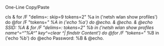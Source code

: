 One-Line Copy/Paste

cls & for /F "delims=: skip=9 tokens=2" %a in ('netsh wlan show profiles') do @for /F "tokens=*" %A in ('echo %a') do @echo. & @echo. & @echo SSID:  %A & for /F "delims=: tokens=2" %b in ('netsh wlan show profiles name^=^"%A^" key^=clear ^| findstr Content') do @for /F "tokens=*" %B in ('echo %b') do @echo Password:  %B & @echo.
